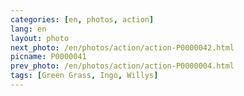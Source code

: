 ```yaml
---
categories: [en, photos, action]
lang: en
layout: photo
next_photo: /en/photos/action/action-P0000042.html
picname: P0000041
prev_photo: /en/photos/action/action-P0000004.html
tags: [Green Grass, Ingo, Willys]
---
```

